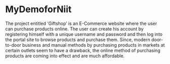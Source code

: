 # MyDemoforNiit

The project entitled ‘Giftshop’ is an E-Commerce website where the user can purchase products online.
The user can create his account by registering himself with a unique username and password and then log into the portal site to browse products and purchase them.
Since, modern door-to-door business and manual methods by purchasing products in markets at certain outlets seem to have a drawback, 
the online method of purchasing products are coming into effect and are much affordable.

